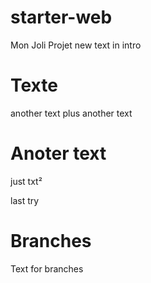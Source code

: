 # starter-web
Mon Joli Projet
new text in intro 

# Texte
another text
plus another text

# Anoter text
just txt²


last try


# Branches
Text for branches
